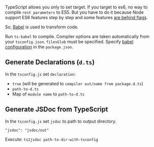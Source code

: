 TypeScript allows you only to set target. If you target to es6, no way to compile `rest parameters` to ES5.
But you have to do it because Node support ES6 features step by step and some features [are behind flags](https://nodejs.org/en/docs/es6/).

So, [Babel](http://babeljs.io) is used to transform code.

Run `ts-babel` to compile. Compiler options are taken automatically from your `tsconfig.json`. `filesGlob` must be specified.
Specify [babel configuration](https://babeljs.io/docs/usage/babelrc/) in the `package.json`.

## Generate Declarations (`d.ts`) 

In the `tsconfig.js` set `declaration`:
* `true` (will be generated to `compiler out/name from package.d.ts`) 
* `path-to-d.ts`
* Map of `module name` to `path-to-d.ts`

## Generate JSDoc from TypeScript

In the `tsconfig.js` set `jsdoc` to path to output directory.

```
"jsdoc": "jsdoc/out"
```

Execute: `ts2jsdoc path-to-dir-with-tsconfig`